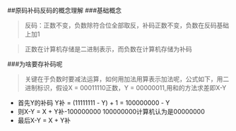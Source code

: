 ##原码补码反码的概念理解
###基础概念
>反码：正数不变，负数除符合位全部取反，补码正数不变，负数在反码基础上加1

>正数在计算机存储是二进制表示，而负数在计算机存储为补码

###为啥要存补码呢
>关键在于负数时要减法运算，如何用加法用算表示加法呢，公式如下，用二进制标识，假设X = 00011110正数，Y = 00000011,用和的方法求差即X-Y

* 首先Y的补码 Y补 = (11111111 - Y) + 1 = 100000000 - Y
* 则X-Y = X + Y补-100000000 100000000计算机认为是00000000
* 最后X-Y = X + Y补
